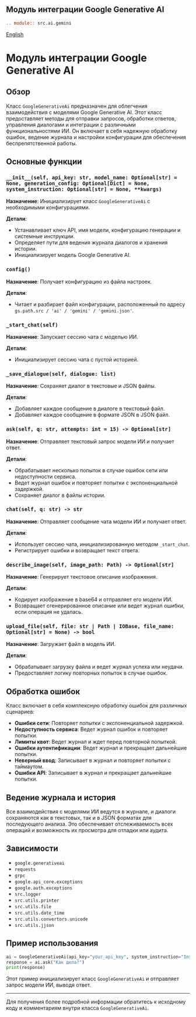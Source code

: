 ## Модуль интеграции Google Generative AI

```rst
.. module:: src.ai.gemini
```

[English](https://github.com/hypo69/hypotez/tree/master/src/ai/gemini/README.MD)

# Модуль интеграции Google Generative AI

## Обзор

Класс `GoogleGenerativeAi` предназначен для облегчения взаимодействия с моделями Google Generative AI. Этот класс предоставляет методы для отправки запросов, обработки ответов, управления диалогами и интеграции с различными функциональностями ИИ. Он включает в себя надежную обработку ошибок, ведение журнала и настройки конфигурации для обеспечения беспрепятственной работы.

## Основные функции

### `__init__(self, api_key: str, model_name: Optional[str] = None, generation_config: Optional[Dict] = None, system_instruction: Optional[str] = None, **kwargs)`

**Назначение**: Инициализирует класс `GoogleGenerativeAi` с необходимыми конфигурациями.

**Детали**:

*   Устанавливает ключ API, имя модели, конфигурацию генерации и системные инструкции.
*   Определяет пути для ведения журнала диалогов и хранения истории.
*   Инициализирует модель Google Generative AI.

### `config()`

**Назначение**: Получает конфигурацию из файла настроек.

**Детали**:

*   Читает и разбирает файл конфигурации, расположенный по адресу `gs.path.src / 'ai' / 'gemini' / 'gemini.json'`.

### `_start_chat(self)`

**Назначение**: Запускает сессию чата с моделью ИИ.

**Детали**:

*   Инициализирует сессию чата с пустой историей.

### `_save_dialogue(self, dialogue: list)`

**Назначение**: Сохраняет диалог в текстовые и JSON файлы.

**Детали**:

*   Добавляет каждое сообщение в диалоге в текстовый файл.
*   Добавляет каждое сообщение в формате JSON в JSON файл.

### `ask(self, q: str, attempts: int = 15) -> Optional[str]`

**Назначение**: Отправляет текстовый запрос модели ИИ и получает ответ.

**Детали**:

*   Обрабатывает несколько попыток в случае ошибок сети или недоступности сервиса.
*   Ведет журнал ошибок и повторяет попытки с экспоненциальной задержкой.
*   Сохраняет диалог в файлы истории.

### `chat(self, q: str) -> str`

**Назначение**: Отправляет сообщение чата модели ИИ и получает ответ.

**Детали**:

*   Использует сессию чата, инициализированную методом `_start_chat`.
*   Регистрирует ошибки и возвращает текст ответа.

### `describe_image(self, image_path: Path) -> Optional[str]`

**Назначение**: Генерирует текстовое описание изображения.

**Детали**:

*   Кодирует изображение в base64 и отправляет его модели ИИ.
*   Возвращает сгенерированное описание или ведет журнал ошибки, если операция не удалась.

### `upload_file(self, file: str | Path | IOBase, file_name: Optional[str] = None) -> bool`

**Назначение**: Загружает файл в модель ИИ.

**Детали**:

*   Обрабатывает загрузку файла и ведет журнал успеха или неудачи.
*   Предоставляет логику повторных попыток в случае ошибок.

## Обработка ошибок

Класс включает в себя комплексную обработку ошибок для различных сценариев:

*   **Ошибки сети**: Повторяет попытки с экспоненциальной задержкой.
*   **Недоступность сервиса**: Ведет журнал ошибок и повторяет попытки.
*   **Лимиты квот**: Ведет журнал и ждет перед повторной попыткой.
*   **Ошибки аутентификации**: Ведет журнал и прекращает дальнейшие попытки.
*   **Неверный ввод**: Записывает в журнал и повторяет попытки с таймаутом.
*   **Ошибки API**: Записывает в журнал и прекращает дальнейшие попытки.

## Ведение журнала и история

Все взаимодействия с моделями ИИ ведутся в журнале, и диалоги сохраняются как в текстовых, так и в JSON форматах для последующего анализа. Это обеспечивает отслеживаемость всех операций и возможность их просмотра для отладки или аудита.

## Зависимости

*   `google.generativeai`
*   `requests`
*   `grpc`
*   `google.api_core.exceptions`
*   `google.auth.exceptions`
*   `src.logger`
*   `src.utils.printer`
*   `src.utils.file`
*   `src.utils.date_time`
*   `src.utils.convertors.unicode`
*   `src.utils.jjson`

## Пример использования

```python
ai = GoogleGenerativeAi(api_key="your_api_key", system_instruction="Instruction")
response = ai.ask("Как дела?")
print(response)
```

Этот пример инициализирует класс `GoogleGenerativeAi` и отправляет запрос модели ИИ, выводя ответ.

---

Для получения более подробной информации обратитесь к исходному коду и комментариям внутри класса `GoogleGenerativeAi`.